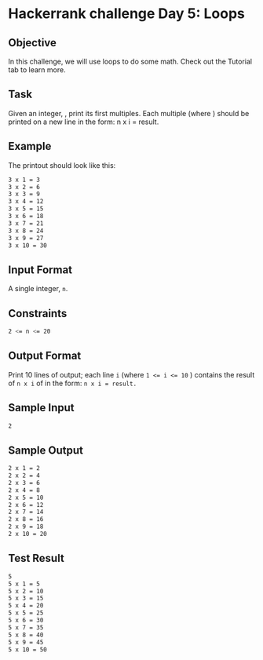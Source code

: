 # Hackerrank challenge Day 5: Loops

## Objective

In this challenge, we will use loops to do some math. Check out the Tutorial tab to learn more.

## Task

Given an integer, , print its first  multiples. Each multiple  (where ) should be printed on a new line in the form: n x i = result.

## Example

The printout should look like this:

```bash
3 x 1 = 3
3 x 2 = 6
3 x 3 = 9
3 x 4 = 12
3 x 5 = 15
3 x 6 = 18
3 x 7 = 21
3 x 8 = 24
3 x 9 = 27
3 x 10 = 30
```

## Input Format

A single integer, `n`.

## Constraints

```bash
2 <= n <= 20
```

## Output Format

Print 10 lines of output; each line `i` (where `1 <= i <= 10` ) contains the result of `n x i` of  in the form:
`n x i = result.`

## Sample Input

```bash
2
```

## Sample Output

```bash
2 x 1 = 2
2 x 2 = 4
2 x 3 = 6
2 x 4 = 8
2 x 5 = 10
2 x 6 = 12
2 x 7 = 14
2 x 8 = 16
2 x 9 = 18
2 x 10 = 20
```

## Test Result

```bash
5
5 x 1 = 5
5 x 2 = 10
5 x 3 = 15
5 x 4 = 20
5 x 5 = 25
5 x 6 = 30
5 x 7 = 35
5 x 8 = 40
5 x 9 = 45
5 x 10 = 50
```
